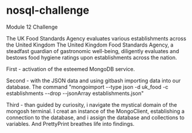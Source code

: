 # nosql-challenge
Module 12 Challenge

The UK Food Standards Agency evaluates various establishments across the United Kingdom
The United Kingdom Food Standards Agency, a steadfast guardian of gastronomic well-being, diligently evaluates and bestows food hygiene ratings upon establishments across the nation.

First -  activation of the esteemed MongoDB service. 

Second - with the JSON data and using gitbash importing data into our database. 
The command "mongoimport --type json -d uk_food -c establishments --drop --jsonArray establishments.json" 

Third - than guided by curiosity, i navigate the mystical domain of the mongosh terminal. I creat an instance of the MongoClient, establishing a connection to the database, and i assign the database and collections to variables. And PrettyPrint breathes life into findings. 



